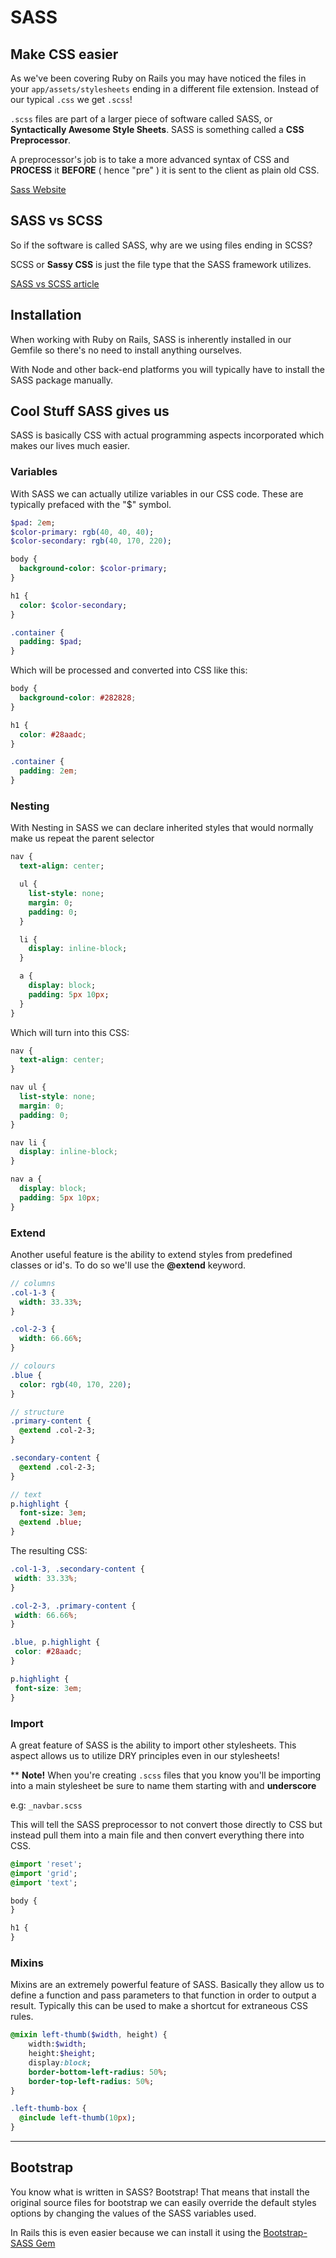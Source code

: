 SASS
=======

Make CSS easier
-------

As we've been covering Ruby on Rails you may have noticed the files in your `app/assets/stylesheets` ending in a different file extension. Instead of our typical `.css` we get `.scss`!

`.scss` files are part of a larger piece of software called SASS, or **Syntactically Awesome Style Sheets**. SASS is something called a **CSS Preprocessor**.

A preprocessor's job is to take a more advanced syntax of CSS and **PROCESS** it **BEFORE** ( hence "pre" ) it is sent to the client as plain old CSS.

[Sass Website](http://sass-lang.com/)

SASS vs SCSS
-------

So if the software is called SASS, why are we using files ending in SCSS?

SCSS or **Sassy CSS** is just the file type that the SASS framework utilizes.

[SASS vs SCSS article](http://www.sitepoint.com/whats-difference-sass-scss/)

Installation
-------
When working with Ruby on Rails, SASS is inherently installed in our Gemfile so there's no need to install anything ourselves.

With Node and other back-end platforms you will typically have to install the SASS package manually.

Cool Stuff SASS gives us
-------

SASS is basically CSS with actual programming aspects incorporated which makes our lives much easier.

### **Variables** ###

With SASS we can actually utilize variables in our CSS code. These are typically prefaced with the "$" symbol.

```sass
$pad: 2em;
$color-primary: rgb(40, 40, 40);
$color-secondary: rgb(40, 170, 220);

body {
  background-color: $color-primary;
}

h1 {
  color: $color-secondary;
}

.container {
  padding: $pad;
}
```

Which will be processed and converted into CSS like this:

```css
body {
  background-color: #282828;
}

h1 {
  color: #28aadc;
}

.container {
  padding: 2em;
}
```

### **Nesting** ###

With Nesting in SASS we can declare inherited styles that would normally make us repeat the parent selector

```sass
nav {
  text-align: center;

  ul {
    list-style: none;
    margin: 0;
    padding: 0;
  }

  li {
    display: inline-block;
  }

  a {
    display: block;
    padding: 5px 10px;
  }
}
```
Which will turn into this CSS:

```css
nav {
  text-align: center;
}

nav ul {
  list-style: none;
  margin: 0;
  padding: 0;
}

nav li {
  display: inline-block;
}

nav a {
  display: block;
  padding: 5px 10px;
}
```

### **Extend** ###

Another useful feature is the ability to extend styles from predefined classes or id's. To do so we'll use the **@extend** keyword.

```sass
// columns
.col-1-3 {
  width: 33.33%;
}

.col-2-3 {
  width: 66.66%;
}

// colours
.blue {
  color: rgb(40, 170, 220);
}

// structure
.primary-content {
  @extend .col-2-3;
}

.secondary-content {
  @extend .col-2-3;
}

// text
p.highlight {
  font-size: 3em;
  @extend .blue;
}
```

The resulting CSS:

```css
.col-1-3, .secondary-content {
 width: 33.33%;
}

.col-2-3, .primary-content {
 width: 66.66%;
}

.blue, p.highlight {
 color: #28aadc;
}

p.highlight {
 font-size: 3em;
}
```

### **Import** ###

A great feature of SASS is the ability to import other stylesheets. This aspect allows us to utilize DRY principles even in our stylesheets!

** **Note!**
When you're creating `.scss` files that you know you'll be importing into a main stylesheet be sure to name them starting with and **underscore**

e.g: `_navbar.scss`

This will tell the SASS preprocessor to not convert those directly to CSS but instead pull them into a main file and then convert everything there into CSS.

```sass
@import 'reset';
@import 'grid';
@import 'text';

body {
}

h1 {
}
```

### **Mixins** ###

Mixins are an extremely powerful feature of SASS. Basically they allow us to define a function and pass parameters to that function in order to output a result. Typically this can be used to make a shortcut for extraneous CSS rules.

```sass
@mixin left-thumb($width, height) {
    width:$width;
    height:$height;
    display:block;
    border-bottom-left-radius: 50%;
    border-top-left-radius: 50%;
}

.left-thumb-box {
  @include left-thumb(10px);
}


```

---
## Bootstrap
You know what is written in SASS? Bootstrap! That means that install the original source files for bootstrap we can easily override the default styles options by changing the values of the SASS variables used.

In Rails this is even easier because we can install it using the [Bootstrap-SASS Gem](https://github.com/twbs/bootstrap-rubygem)
